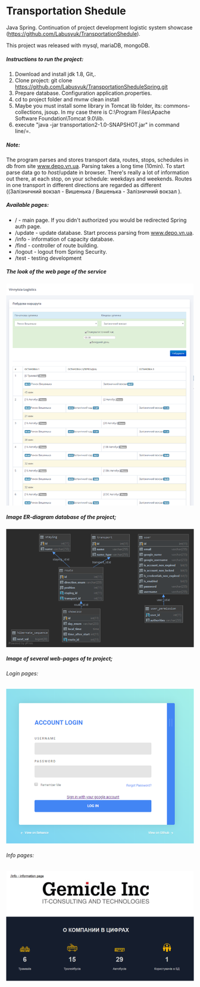 # Transportation Shedule
Java Spring. Continuation of project development logistic system showcase (https://github.com/Labusyuk/TransportationShedule). 

This project was released with mysql, mariaDB, mongoDB.
##### Instructions to run the project:

1. Download and install jdk 1.8, Git,.
2. Clone project: git clone https://github.com/Labusyuk/TransportationSheduleSpring.git
3. Prepare database. Configuration application.properties.
3. cd to project folder and mvnw clean install
4. Maybe you must install some library in Tomcat lib folder, its: commons-collections, jsoup. In my case there is C:\Program Files\Apache Software Foundation\Tomcat 9.0\lib.
4. execute "java -jar transportation2-1.0-SNAPSHOT.jar" in command line/=.

##### Note: 
The program parses and stores transport data, routes, stops, schedules in db from site www.depo.vn.ua. Parsing takes a long time (10min). To start parse data go to *host*/update in browser.
There's really a lot of information out there, at each stop, on your schedule: weekdays and weekends. Routes in one transport in different directions are regarded as different ((Залізничний вокзал - Вишенька   /  Вишенька - Залізничний вокзал ).

##### Available pages:
 * / - main page. If you didn't authorized you would be redirected Spring auth page.
 * /update - update database. Start process parsing from www.depo.vn.ua.
 * /info - information of capacity database.
 * /find - controller of route building.
 * /logout - logout from Spring Security.
 * /test - testing development
##### The look of the web page of the service

![Look of the web page](https://raw.githubusercontent.com/Labusyuk/TransportationSheduleSpring/master/other/mainpage.png)

##### Image ER-diagram database of the project;

<p align="center">
  <img src="https://raw.githubusercontent.com/Labusyuk/TransportationSheduleSpring/master/other/transportionshedule2.png">
</p>

##### Image of several web-pages of te project;

######      Login pages:
<p align="center">
  <img src="https://raw.githubusercontent.com/Labusyuk/TransportationSheduleSpring/master/other/login_page.png">
</p>

######      Info pages:
<p align="center">
  <img src="https://raw.githubusercontent.com/Labusyuk/TransportationSheduleSpring/master/other/inforamtionpage.png">
</p>

